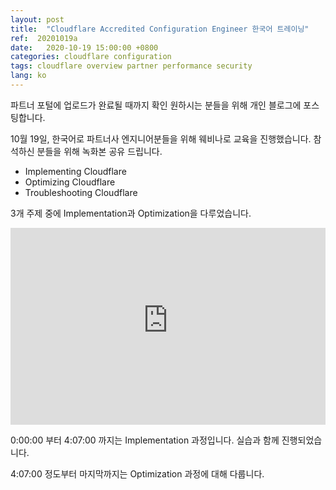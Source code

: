 ```yaml
---
layout: post
title:  "Cloudflare Accredited Configuration Engineer 한국어 트레이닝"
ref:  20201019a
date:   2020-10-19 15:00:00 +0800
categories: cloudflare configuration
tags: cloudflare overview partner performance security
lang: ko
---
```


파트너 포털에 업로드가 완료될 때까지 확인 원하시는 분들을 위해 개인 블로그에 포스팅합니다.

10월 19일, 한국어로 파트너사 엔지니어분들을 위해 웨비나로 교육을 진행했습니다. 참석하신 분들을 위해 녹화본 공유 드립니다.

- Implementing Cloudflare
- Optimizing Cloudflare
- Troubleshooting Cloudflare

3개 주제 중에 Implementation과 Optimization을 다루었습니다.


<div style="position: relative; padding-top: 62.5%;"><iframe src="https://watch.cloudflarestream.com/71107798f740dc2d65849e66ae8f3e3a?controls=false" style="border: none; position: absolute; top: 0; height: 100%; width: 100%;"  allow="accelerometer; gyroscope; autoplay; encrypted-media; picture-in-picture;" allowfullscreen="true"></iframe></div>


0:00:00 부터 4:07:00 까지는 Implementation 과정입니다. 실습과 함께 진행되었습니다.

4:07:00 정도부터 마지막까지는 Optimization 과정에 대해 다룹니다.